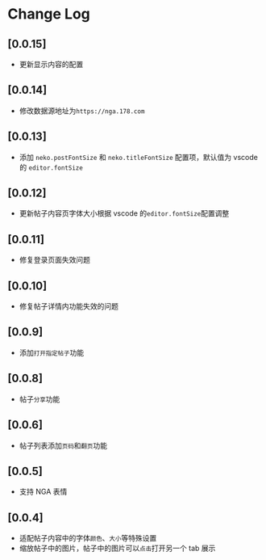 # Change Log

## [0.0.15]

- 更新显示内容的配置

## [0.0.14]

- 修改数据源地址为`https://nga.178.com`

## [0.0.13]

- 添加 `neko.postFontSize` 和 `neko.titleFontSize` 配置项，默认值为 vscode 的 `editor.fontSize`

## [0.0.12]

- 更新帖子内容页字体大小根据 vscode 的`editor.fontSize`配置调整

## [0.0.11]

- 修复登录页面失效问题

## [0.0.10]

- 修复帖子详情内功能失效的问题

## [0.0.9]

- 添加`打开指定帖子`功能

## [0.0.8]

- 帖子`分享`功能

## [0.0.6]

- 帖子列表添加`页码`和`翻页`功能

## [0.0.5]

- 支持 NGA 表情

## [0.0.4]

- 适配帖子内容中的字体`颜色`、`大小`等特殊设置
- 缩放帖子中的图片，帖子中的图片可以`点击`打开另一个 tab 展示
